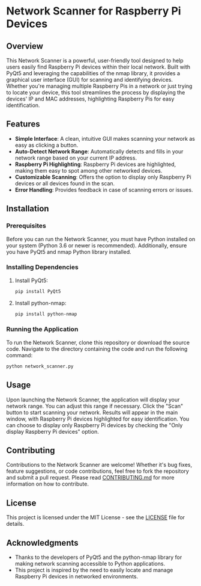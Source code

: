 
# Network Scanner for Raspberry Pi Devices

## Overview

This Network Scanner is a powerful, user-friendly tool designed to help users easily find Raspberry Pi devices within their local network. Built with PyQt5 and leveraging the capabilities of the nmap library, it provides a graphical user interface (GUI) for scanning and identifying devices. Whether you're managing multiple Raspberry Pis in a network or just trying to locate your device, this tool streamlines the process by displaying the devices' IP and MAC addresses, highlighting Raspberry Pis for easy identification.

## Features

- **Simple Interface**: A clean, intuitive GUI makes scanning your network as easy as clicking a button.
- **Auto-Detect Network Range**: Automatically detects and fills in your network range based on your current IP address.
- **Raspberry Pi Highlighting**: Raspberry Pi devices are highlighted, making them easy to spot among other networked devices.
- **Customizable Scanning**: Offers the option to display only Raspberry Pi devices or all devices found in the scan.
- **Error Handling**: Provides feedback in case of scanning errors or issues.

## Installation

### Prerequisites

Before you can run the Network Scanner, you must have Python installed on your system (Python 3.6 or newer is recommended). Additionally, ensure you have PyQt5 and nmap Python library installed.

### Installing Dependencies

1. Install PyQt5:

    ```bash
    pip install PyQt5
    ```

2. Install python-nmap:

    ```bash
    pip install python-nmap
    ```

### Running the Application

To run the Network Scanner, clone this repository or download the source code. Navigate to the directory containing the code and run the following command:

```bash
python network_scanner.py
```

## Usage

Upon launching the Network Scanner, the application will display your network range. You can adjust this range if necessary. Click the "Scan" button to start scanning your network. Results will appear in the main window, with Raspberry Pi devices highlighted for easy identification. You can choose to display only Raspberry Pi devices by checking the "Only display Raspberry Pi devices" option.

## Contributing

Contributions to the Network Scanner are welcome! Whether it's bug fixes, feature suggestions, or code contributions, feel free to fork the repository and submit a pull request. Please read [CONTRIBUTING.md](CONTRIBUTING.md) for more information on how to contribute.

## License

This project is licensed under the MIT License - see the [LICENSE](LICENSE) file for details.

## Acknowledgments

- Thanks to the developers of PyQt5 and the python-nmap library for making network scanning accessible to Python applications.
- This project is inspired by the need to easily locate and manage Raspberry Pi devices in networked environments.
